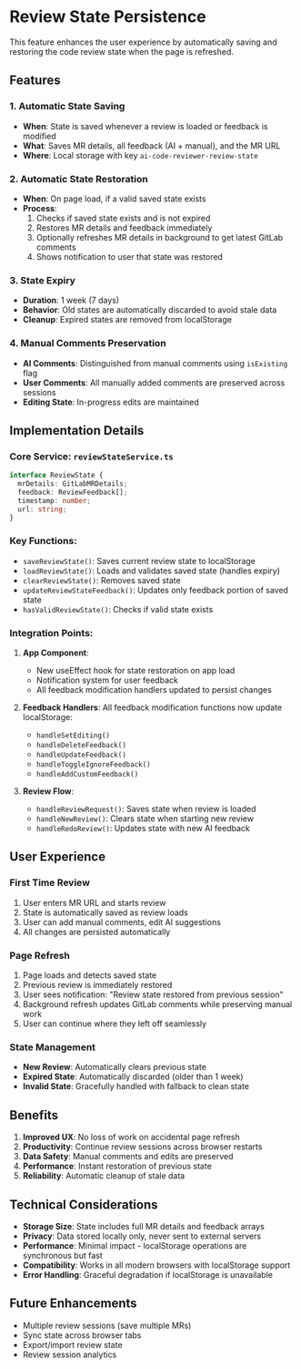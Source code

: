 # Review State Persistence

This feature enhances the user experience by automatically saving and restoring the code review state when the page is refreshed.

## Features

### 1. Automatic State Saving
- **When**: State is saved whenever a review is loaded or feedback is modified
- **What**: Saves MR details, all feedback (AI + manual), and the MR URL
- **Where**: Local storage with key `ai-code-reviewer-review-state`

### 2. Automatic State Restoration
- **When**: On page load, if a valid saved state exists
- **Process**: 
  1. Checks if saved state exists and is not expired
  2. Restores MR details and feedback immediately
  3. Optionally refreshes MR details in background to get latest GitLab comments
  4. Shows notification to user that state was restored

### 3. State Expiry
- **Duration**: 1 week (7 days)
- **Behavior**: Old states are automatically discarded to avoid stale data
- **Cleanup**: Expired states are removed from localStorage

### 4. Manual Comments Preservation
- **AI Comments**: Distinguished from manual comments using `isExisting` flag
- **User Comments**: All manually added comments are preserved across sessions
- **Editing State**: In-progress edits are maintained

## Implementation Details

### Core Service: `reviewStateService.ts`

```typescript
interface ReviewState {
  mrDetails: GitLabMRDetails;
  feedback: ReviewFeedback[];
  timestamp: number;
  url: string;
}
```

### Key Functions:
- `saveReviewState()`: Saves current review state to localStorage
- `loadReviewState()`: Loads and validates saved state (handles expiry)
- `clearReviewState()`: Removes saved state
- `updateReviewStateFeedback()`: Updates only feedback portion of saved state
- `hasValidReviewState()`: Checks if valid state exists

### Integration Points:

1. **App Component**: 
   - New useEffect hook for state restoration on app load
   - Notification system for user feedback
   - All feedback modification handlers updated to persist changes

2. **Feedback Handlers**: All feedback modification functions now update localStorage:
   - `handleSetEditing()`
   - `handleDeleteFeedback()`
   - `handleUpdateFeedback()`
   - `handleToggleIgnoreFeedback()`
   - `handleAddCustomFeedback()`

3. **Review Flow**: 
   - `handleReviewRequest()`: Saves state when review is loaded
   - `handleNewReview()`: Clears state when starting new review
   - `handleRedoReview()`: Updates state with new AI feedback

## User Experience

### First Time Review
1. User enters MR URL and starts review
2. State is automatically saved as review loads
3. User can add manual comments, edit AI suggestions
4. All changes are persisted automatically

### Page Refresh
1. Page loads and detects saved state
2. Previous review is immediately restored
3. User sees notification: "Review state restored from previous session"
4. Background refresh updates GitLab comments while preserving manual work
5. User can continue where they left off seamlessly

### State Management
- **New Review**: Automatically clears previous state
- **Expired State**: Automatically discarded (older than 1 week)
- **Invalid State**: Gracefully handled with fallback to clean state

## Benefits

1. **Improved UX**: No loss of work on accidental page refresh
2. **Productivity**: Continue review sessions across browser restarts
3. **Data Safety**: Manual comments and edits are preserved
4. **Performance**: Instant restoration of previous state
5. **Reliability**: Automatic cleanup of stale data

## Technical Considerations

- **Storage Size**: State includes full MR details and feedback arrays
- **Privacy**: Data stored locally only, never sent to external servers
- **Performance**: Minimal impact - localStorage operations are synchronous but fast
- **Compatibility**: Works in all modern browsers with localStorage support
- **Error Handling**: Graceful degradation if localStorage is unavailable

## Future Enhancements

- Multiple review sessions (save multiple MRs)
- Sync state across browser tabs
- Export/import review state
- Review session analytics
